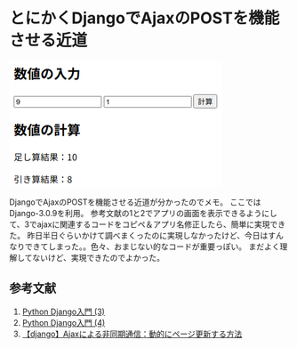 # とにかくDjangoでAjaxのPOSTを機能させる近道

![pic](./docs/images/django_ajax.png)

DjangoでAjaxのPOSTを機能させる近道が分かったのでメモ。
ここではDjango-3.0.9を利用。
参考文献の1と2でアプリの画面を表示できるようにして、3でajaxに関連するコードをコピペ＆アプリ名修正したら、簡単に実現できた。
昨日半日ぐらいかけて調べまくったのに実現しなかったけど、今日はすんなりできてしまった。。色々、おまじない的なコードが重要っぽい。
まだよく理解してないけど、実現できたのでよかった。

## 参考文献
1. [Python Django入門 (3)](https://qiita.com/kaki_k/items/7b178ad39394a031b50d)
2. [Python Django入門 (4)](https://qiita.com/kaki_k/items/6e17597804437ef170ae)
3. [【django】Ajaxによる非同期通信：動的にページ更新する方法](https://office54.net/python/django/django-ajax)


